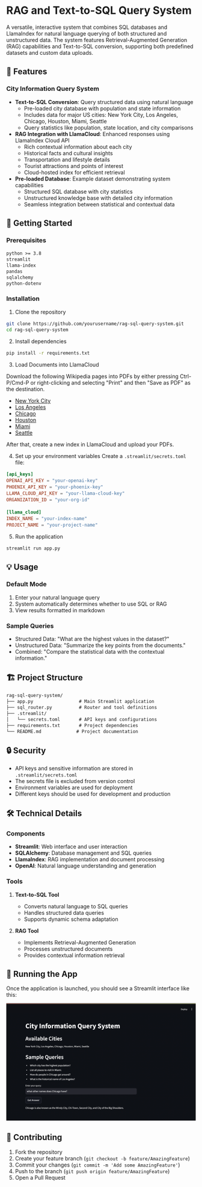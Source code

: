 # RAG and Text-to-SQL Query System

A versatile, interactive system that combines SQL databases and LlamaIndex for natural language querying of both structured and unstructured data. The system features Retrieval-Augmented Generation (RAG) capabilities and Text-to-SQL conversion, supporting both predefined datasets and custom data uploads.

## 🌟 Features

### City Information Query System
- **Text-to-SQL Conversion**: Query structured data using natural language
  - Pre-loaded city database with population and state information
  - Includes data for major US cities: New York City, Los Angeles, Chicago, Houston, Miami, Seattle
  - Query statistics like population, state location, and city comparisons
- **RAG Integration with LlamaCloud**: Enhanced responses using LlamaIndex Cloud API
  - Rich contextual information about each city
  - Historical facts and cultural insights
  - Transportation and lifestyle details
  - Tourist attractions and points of interest
  - Cloud-hosted index for efficient retrieval
- **Pre-loaded Database**: Example dataset demonstrating system capabilities
  - Structured SQL database with city statistics
  - Unstructured knowledge base with detailed city information
  - Seamless integration between statistical and contextual data


## 🚀 Getting Started

### Prerequisites
```
python >= 3.8
streamlit
llama-index
pandas
sqlalchemy
python-dotenv
```

### Installation

1. Clone the repository
```bash
git clone https://github.com/yourusername/rag-sql-query-system.git
cd rag-sql-query-system
```

2. Install dependencies
```bash
pip install -r requirements.txt
```
3. Load Documents into LlamaCloud

Download the following Wikipedia pages into PDFs by either pressing Ctrl-P/Cmd-P or right-clicking and selecting "Print" and then "Save as PDF" as the destination. 
- [New York City](https://en.wikipedia.org/wiki/New_York_City)
- [Los Angeles](https://en.wikipedia.org/wiki/Los_Angeles)
- [Chicago](https://en.wikipedia.org/wiki/Chicago)
- [Houston](https://en.wikipedia.org/wiki/Houston)
- [Miami](https://en.wikipedia.org/wiki/Miami)
- [Seattle](https://en.wikipedia.org/wiki/Seattle)

After that, create a new index in LlamaCloud and upload your PDFs.


4. Set up your environment variables
Create a `.streamlit/secrets.toml` file:
```toml
[api_keys]
OPENAI_API_KEY = "your-openai-key"
PHOENIX_API_KEY = "your-phoenix-key"
LLAMA_CLOUD_API_KEY = "your-llama-cloud-key"
ORGANIZATION_ID = "your-org-id"

[llama_cloud]
INDEX_NAME = "your-index-name"
PROJECT_NAME = "your-project-name"
```

5. Run the application
```bash
streamlit run app.py
```

## 💡 Usage

### Default Mode 
1. Enter your natural language query
2. System automatically determines whether to use SQL or RAG
3. View results formatted in markdown

### Sample Queries
- Structured Data: "What are the highest values in the dataset?"
- Unstructured Data: "Summarize the key points from the documents."
- Combined: "Compare the statistical data with the contextual information."

## 🏗 Project Structure

```
rag-sql-query-system/
├── app.py                 # Main Streamlit application
├── sql_router.py          # Router and tool definitions
├── .streamlit/
│   └── secrets.toml       # API keys and configurations
├── requirements.txt       # Project dependencies
└── README.md             # Project documentation
```

## 🔒 Security

- API keys and sensitive information are stored in `.streamlit/secrets.toml`
- The secrets file is excluded from version control
- Environment variables are used for deployment
- Different keys should be used for development and production

## 🛠 Technical Details

### Components
- **Streamlit**: Web interface and user interaction
- **SQLAlchemy**: Database management and SQL queries
- **LlamaIndex**: RAG implementation and document processing
- **OpenAI**: Natural language understanding and generation

### Tools
1. **Text-to-SQL Tool**
   - Converts natural language to SQL queries
   - Handles structured data queries
   - Supports dynamic schema adaptation

2. **RAG Tool**
   - Implements Retrieval-Augmented Generation
   - Processes unstructured documents
   - Provides contextual information retrieval

## 📸 Running the App
Once the application is launched, you should see a Streamlit interface like this:

![Running the App](images/running_app.png)

## 🤝 Contributing

1. Fork the repository
2. Create your feature branch (`git checkout -b feature/AmazingFeature`)
3. Commit your changes (`git commit -m 'Add some AmazingFeature'`)
4. Push to the branch (`git push origin feature/AmazingFeature`)
5. Open a Pull Request


